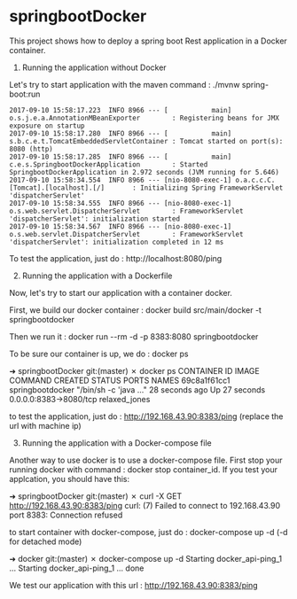 # springbootDocker

This project shows how to deploy a spring boot Rest application in a Docker container.

1. Running the application without Docker

Let's try to start application with the maven command : ./mvnw spring-boot:run

```
2017-09-10 15:58:17.223  INFO 8966 --- [           main] o.s.j.e.a.AnnotationMBeanExporter        : Registering beans for JMX exposure on startup
2017-09-10 15:58:17.280  INFO 8966 --- [           main] s.b.c.e.t.TomcatEmbeddedServletContainer : Tomcat started on port(s): 8080 (http)
2017-09-10 15:58:17.285  INFO 8966 --- [           main] c.e.s.SpringbootDockerApplication        : Started SpringbootDockerApplication in 2.972 seconds (JVM running for 5.646)
2017-09-10 15:58:34.554  INFO 8966 --- [nio-8080-exec-1] o.a.c.c.C.[Tomcat].[localhost].[/]       : Initializing Spring FrameworkServlet 'dispatcherServlet'
2017-09-10 15:58:34.555  INFO 8966 --- [nio-8080-exec-1] o.s.web.servlet.DispatcherServlet        : FrameworkServlet 'dispatcherServlet': initialization started
2017-09-10 15:58:34.567  INFO 8966 --- [nio-8080-exec-1] o.s.web.servlet.DispatcherServlet        : FrameworkServlet 'dispatcherServlet': initialization completed in 12 ms
```

To test the application, just do : http://localhost:8080/ping


2. Running the application with a Dockerfile

Now, let's try to start our application with a container docker.

First, we build our docker container : docker build src/main/docker -t springbootdocker

Then we run it : docker run --rm -d -p 8383:8080 springbootdocker

To be sure our container is up, we do : docker ps

➜  springbootDocker git:(master) ✗ docker ps
CONTAINER ID        IMAGE               COMMAND                  CREATED             STATUS              PORTS                    NAMES
69c8a1f61cc1        springbootdocker    "/bin/sh -c 'java ..."   28 seconds ago      Up 27 seconds       0.0.0.0:8383->8080/tcp   relaxed_jones

to test the application, just do : http://192.168.43.90:8383/ping (replace the url with machine ip)


3. Running the application with a Docker-compose file

Another way to use docker is to use a docker-compose file. First stop your running docker with command : docker stop container_id.
If you test your applcation, you should have this:

➜  springbootDocker git:(master) ✗ curl -X GET http://192.168.43.90:8383/ping
curl: (7) Failed to connect to 192.168.43.90 port 8383: Connection refused

to start container with docker-compose, just do : docker-compose up -d (-d for detached mode)

➜  docker git:(master) ✗ docker-compose up -d
Starting docker_api-ping_1 ...
Starting docker_api-ping_1 ... done

We test our application with this url : http://192.168.43.90:8383/ping


